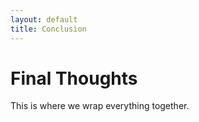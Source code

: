 ```yaml
---
layout: default
title: Conclusion
---
```


# Final Thoughts
This is where we wrap everything together.
